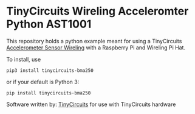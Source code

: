 # TinyCircuits Wireling Acceleromter Python AST1001

This repository holds a python example meant for using a TinyCircuits [Accelerometer Sensor Wireling](https://tinycircuits.com/collections/wireling-sensors/products/9-axis-sensor-wireling-lsm9ds1) with a Raspberry Pi and Wireling Pi Hat.

To install, use 

```
pip3 install tinycircuits-bma250
```

or if your default is Python 3:

```
pip install tinycircuits-bma250
```

Software written by: [TinyCircuits](https://tinycircuits.com/) for use with TinyCircuits hardware 

